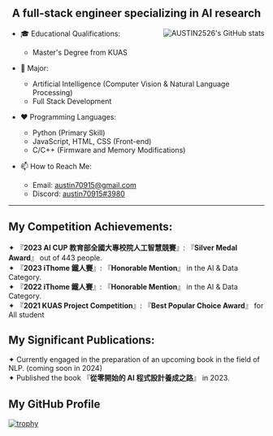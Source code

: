 <h2 align="center">A full-stack engineer specializing in AI research</h2>
<img src="https://github-readme-stats.vercel.app/api?username=AUSTIN2526&show_icons=true" alt="AUSTIN2526's GitHub stats" align="right">

- 🎓 Educational Qualifications:
  - Master's Degree from KUAS

- 🔭 Major:
  - Artificial Intelligence (Computer Vision & Natural Language Processing)
  - Full Stack Development

- ❤ Programming Languages:
  - Python (Primary Skill)
  - JavaScript, HTML, CSS (Front-end)
  - C/C++ (Firmware and Memory Modifications)

- 📫 How to Reach Me:
  - Email: austin70915@gmail.com
  - Discord: [austin70915#3980](https://discordapp.com/users/austin#3980)
---
## My Competition Achievements:
✦ 『**2023 AI CUP 教育部全國大專校院人工智慧競賽**』: 『**Silver Medal Award**』 out of 443 people.  
✦ 『**2023 iThome 鐵人賽**』: 『**Honorable Mention**』 in the AI & Data Category.  
✦ 『**2022 iThome 鐵人賽**』: 『**Honorable Mention**』 in the AI & Data Category.  
✦ 『**2021 KUAS Project Competition**』: 『**Best Popular Choice Award**』 for All student
## My Significant Publications:
✦ Currently engaged in the preparation of an upcoming book in the field of NLP. (coming soon in 2024)  
✦ Published the book 『**從零開始的 AI 程式設計養成之路**』 in 2023.  

## My GitHub Profile
[![trophy](https://github-profile-trophy.vercel.app/?username=AUSTIN2526&&column=-1)](https://github.com/ryo-ma/github-profile-trophy)



